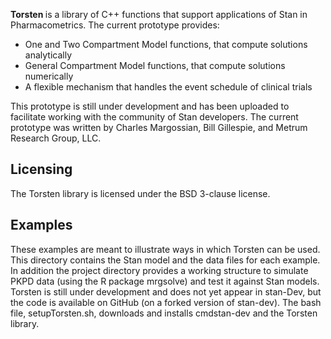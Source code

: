 <b> Torsten </b> is a library of C++ functions that support applications of Stan in Pharmacometrics. The current prototype provides:
* One and Two Compartment Model functions, that compute solutions analytically
* General Compartment Model functions, that compute solutions numerically
* A flexible mechanism that handles the event schedule of clinical trials

This prototype is still under development and has been uploaded to facilitate working with the community of Stan developers. The current prototype was written by Charles Margossian, Bill Gillespie, and Metrum Research Group, LLC.

Licensing
---------
The Torsten library is licensed under the BSD 3-clause license. 

Examples
---------
These examples are meant to illustrate ways in which Torsten can be used. This directory contains the Stan model and the data files for each example. In addition the project directory provides a working structure to simulate PKPD data (using the R package mrgsolve) and test it against Stan models. Torsten is still under development and does not yet appear in stan-Dev, but the code is available on GitHub (on a forked version of stan-dev). The bash file, setupTorsten.sh, downloads and installs cmdstan-dev and the Torsten library.  
